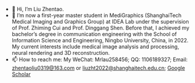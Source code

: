 - 👋 Hi, I’m Liu Zhentao.
- 🌱 I’m now a first-year master student in MediGraphics (ShanghaiTech Medical Imaging and Graphics Group) at IDEA Lab under the supervision of Prof. Zhiming Cui and Prof. Dinggang Shen. Before that, I achieved my bachelor’s degree in communication engineering with the School of Information Science and Engineering, Ningbo University, China, in 2022. My current interests include medical image analysis and processing, neural rendering and 3D reconstruction.
- 📫 How to reach me: My WeChat: Mrlau258456; QQ: 1106189327; Email: zhentaoliu0319@163.com or liuzht2022@shanghaitech.edu.cn; [Google Scholar](https://scholar.google.com/citations?hl=zh-TW&view_op=list_works&gmla=AJsN-F5f7fHhh43mjKOIWsN3_ySAydCCCP1vu-2TQHZpm_dJ85SivfuB-1QKzQ60sH4qtCN9v4UQd9Xd5JVOzY2zcFguVjkXkQneTkwV7mEYtBOZbrCuiag&user=q4ZB9psAAAAJ)

<!---
Zhentao-Liu/Zhentao-Liu is a ✨ special ✨ repository because its `README.md` (this file) appears on your GitHub profile.
You can click the Preview link to take a look at your changes.
--->
